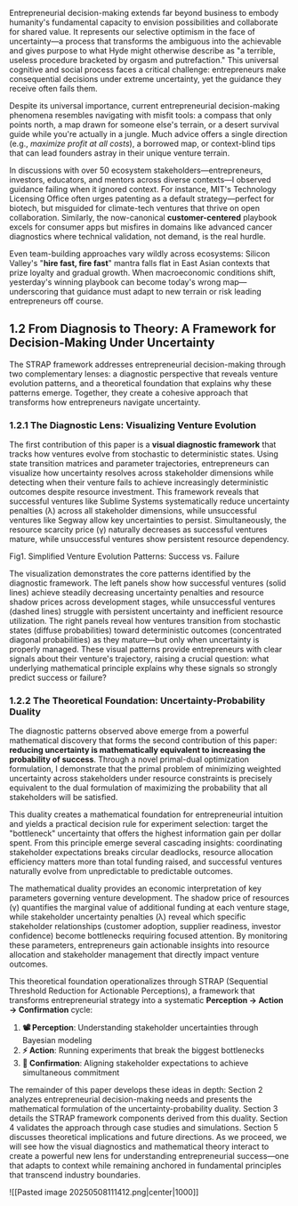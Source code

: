 Entrepreneurial decision-making extends far beyond business to embody humanity's fundamental capacity to envision possibilities and collaborate for shared value. It represents our selective optimism in the face of uncertainty—a process that transforms the ambiguous into the achievable and gives purpose to what Hyde might otherwise describe as "a terrible, useless procedure bracketed by orgasm and putrefaction." This universal cognitive and social process faces a critical challenge: entrepreneurs make consequential decisions under extreme uncertainty, yet the guidance they receive often fails them.

Despite its universal importance, current entrepreneurial decision-making phenomena resembles navigating with misfit tools: a compass that only points north, a map drawn for someone else's terrain, or a desert survival guide while you're actually in a jungle. Much advice offers a single direction (e.g., _maximize profit at all costs_), a borrowed map, or context-blind tips that can lead founders astray in their unique venture terrain.

In discussions with over 50 ecosystem stakeholders—entrepreneurs, investors, educators, and mentors across diverse contexts—I observed guidance failing when it ignored context. For instance, MIT's Technology Licensing Office often urges patenting as a default strategy—perfect for biotech, but misguided for climate-tech ventures that thrive on open collaboration. Similarly, the now-canonical **customer-centered** playbook excels for consumer apps but misfires in domains like advanced cancer diagnostics where technical validation, not demand, is the real hurdle.

Even team-building approaches vary wildly across ecosystems: Silicon Valley's "**hire fast, fire fast**" mantra falls flat in East Asian contexts that prize loyalty and gradual growth. When macroeconomic conditions shift, yesterday's winning playbook can become today's wrong map—underscoring that guidance must adapt to new terrain or risk leading entrepreneurs off course.

## 1.2 From Diagnosis to Theory: A Framework for Decision-Making Under Uncertainty

The STRAP framework addresses entrepreneurial decision-making through two complementary lenses: a diagnostic perspective that reveals venture evolution patterns, and a theoretical foundation that explains why these patterns emerge. Together, they create a cohesive approach that transforms how entrepreneurs navigate uncertainty.

### 1.2.1 The Diagnostic Lens: Visualizing Venture Evolution

The first contribution of this paper is a **visual diagnostic framework** that tracks how ventures evolve from stochastic to deterministic states. Using state transition matrices and parameter trajectories, entrepreneurs can visualize how uncertainty resolves across stakeholder dimensions while detecting when their venture fails to achieve increasingly deterministic outcomes despite resource investment. This framework reveals that successful ventures like Sublime Systems systematically reduce uncertainty penalties (λ) across all stakeholder dimensions, while unsuccessful ventures like Segway allow key uncertainties to persist. Simultaneously, the resource scarcity price (γ) naturally decreases as successful ventures mature, while unsuccessful ventures show persistent resource dependency.

Fig1. Simplified Venture Evolution Patterns: Success vs. Failure

The visualization demonstrates the core patterns identified by the diagnostic framework. The left panels show how successful ventures (solid lines) achieve steadily decreasing uncertainty penalties and resource shadow prices across development stages, while unsuccessful ventures (dashed lines) struggle with persistent uncertainty and inefficient resource utilization. The right panels reveal how ventures transition from stochastic states (diffuse probabilities) toward deterministic outcomes (concentrated diagonal probabilities) as they mature—but only when uncertainty is properly managed. These visual patterns provide entrepreneurs with clear signals about their venture's trajectory, raising a crucial question: what underlying mathematical principle explains why these signals so strongly predict success or failure?

### 1.2.2 The Theoretical Foundation: Uncertainty-Probability Duality

The diagnostic patterns observed above emerge from a powerful mathematical discovery that forms the second contribution of this paper: **reducing uncertainty is mathematically equivalent to increasing the probability of success**. Through a novel primal-dual optimization formulation, I demonstrate that the primal problem of minimizing weighted uncertainty across stakeholders under resource constraints is precisely equivalent to the dual formulation of maximizing the probability that all stakeholders will be satisfied.

This duality creates a mathematical foundation for entrepreneurial intuition and yields a practical decision rule for experiment selection: target the "bottleneck" uncertainty that offers the highest information gain per dollar spent. From this principle emerge several cascading insights: coordinating stakeholder expectations breaks circular deadlocks, resource allocation efficiency matters more than total funding raised, and successful ventures naturally evolve from unpredictable to predictable outcomes.

The mathematical duality provides an economic interpretation of key parameters governing venture development. The shadow price of resources (γ) quantifies the marginal value of additional funding at each venture stage, while stakeholder uncertainty penalties (λ) reveal which specific stakeholder relationships (customer adoption, supplier readiness, investor confidence) become bottlenecks requiring focused attention. By monitoring these parameters, entrepreneurs gain actionable insights into resource allocation and stakeholder management that directly impact venture outcomes.

This theoretical foundation operationalizes through STRAP (Sequential Threshold Reduction for Actionable Perceptions), a framework that transforms entrepreneurial strategy into a systematic **Perception → Action → Confirmation** cycle:

1. **📽️ Perception**: Understanding stakeholder uncertainties through Bayesian modeling
2. **⚡ Action**: Running experiments that break the biggest bottlenecks
3. **🔄 Confirmation**: Aligning stakeholder expectations to achieve simultaneous commitment

The remainder of this paper develops these ideas in depth: Section 2 analyzes entrepreneurial decision-making needs and presents the mathematical formulation of the uncertainty-probability duality. Section 3 details the STRAP framework components derived from this duality. Section 4 validates the approach through case studies and simulations. Section 5 discusses theoretical implications and future directions. As we proceed, we will see how the visual diagnostics and mathematical theory interact to create a powerful new lens for understanding entrepreneurial success—one that adapts to context while remaining anchored in fundamental principles that transcend industry boundaries.

![[Pasted image 20250508111412.png|center|1000]]